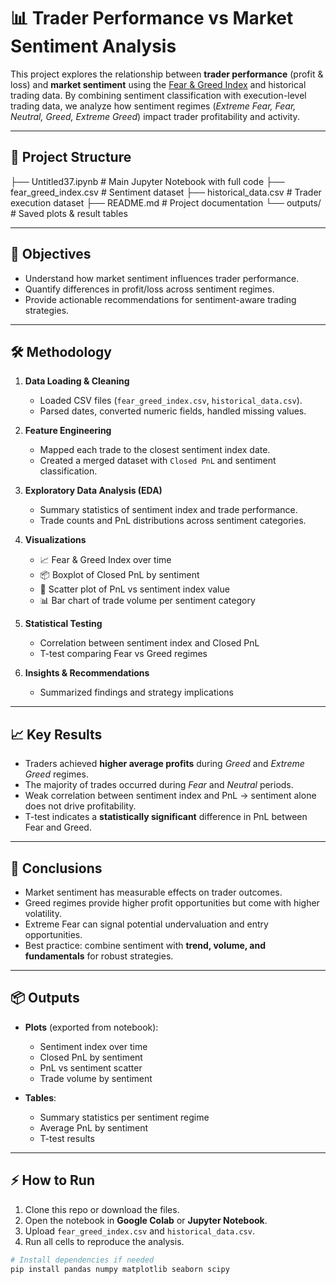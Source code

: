 # 📊 Trader Performance vs Market Sentiment Analysis

This project explores the relationship between **trader performance** (profit & loss) and **market sentiment** using the [Fear & Greed Index](https://alternative.me/crypto/fear-and-greed-index/) and historical trading data. By combining sentiment classification with execution-level trading data, we analyze how sentiment regimes (*Extreme Fear, Fear, Neutral, Greed, Extreme Greed*) impact trader profitability and activity.

---

## 📂 Project Structure

├── Untitled37.ipynb # Main Jupyter Notebook with full code
├── fear_greed_index.csv # Sentiment dataset
├── historical_data.csv # Trader execution dataset
├── README.md # Project documentation
└── outputs/ # Saved plots & result tables

---

## 🚀 Objectives

- Understand how market sentiment influences trader performance.  
- Quantify differences in profit/loss across sentiment regimes.  
- Provide actionable recommendations for sentiment-aware trading strategies.  

---

## 🛠️ Methodology

1. **Data Loading & Cleaning**  
   - Loaded CSV files (`fear_greed_index.csv`, `historical_data.csv`).  
   - Parsed dates, converted numeric fields, handled missing values.  

2. **Feature Engineering**  
   - Mapped each trade to the closest sentiment index date.  
   - Created a merged dataset with `Closed PnL` and sentiment classification.  

3. **Exploratory Data Analysis (EDA)**  
   - Summary statistics of sentiment index and trade performance.  
   - Trade counts and PnL distributions across sentiment categories.  

4. **Visualizations**  
   - 📈 Fear & Greed Index over time  
   - 📦 Boxplot of Closed PnL by sentiment  
   - 🔵 Scatter plot of PnL vs sentiment index value  
   - 📊 Bar chart of trade volume per sentiment category  

5. **Statistical Testing**  
   - Correlation between sentiment index and Closed PnL  
   - T-test comparing Fear vs Greed regimes  

6. **Insights & Recommendations**  
   - Summarized findings and strategy implications  

---

## 📈 Key Results

- Traders achieved **higher average profits** during *Greed* and *Extreme Greed* regimes.  
- The majority of trades occurred during *Fear* and *Neutral* periods.  
- Weak correlation between sentiment index and PnL → sentiment alone does not drive profitability.  
- T-test indicates a **statistically significant** difference in PnL between Fear and Greed.  

---

## 🔑 Conclusions

- Market sentiment has measurable effects on trader outcomes.  
- Greed regimes provide higher profit opportunities but come with higher volatility.  
- Extreme Fear can signal potential undervaluation and entry opportunities.  
- Best practice: combine sentiment with **trend, volume, and fundamentals** for robust strategies.  

---

## 📦 Outputs

- **Plots** (exported from notebook):  
  - Sentiment index over time  
  - Closed PnL by sentiment  
  - PnL vs sentiment scatter  
  - Trade volume by sentiment  

- **Tables**:  
  - Summary statistics per sentiment regime  
  - Average PnL by sentiment  
  - T-test results  

---

## ⚡ How to Run

1. Clone this repo or download the files.  
2. Open the notebook in **Google Colab** or **Jupyter Notebook**.  
3. Upload `fear_greed_index.csv` and `historical_data.csv`.  
4. Run all cells to reproduce the analysis.  

```bash
# Install dependencies if needed
pip install pandas numpy matplotlib seaborn scipy
